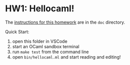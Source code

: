 # HW1: Hellocaml!

The [instructions for this homework](doc/hw1-hellocaml.html) are in the `doc` directory.


Quick Start:

1. open this folder in VSCode
2. start an OCaml sandbox terminal
3. run `make test` from the command line
4. open `bin/hellocaml.ml` and start reading and editing!
